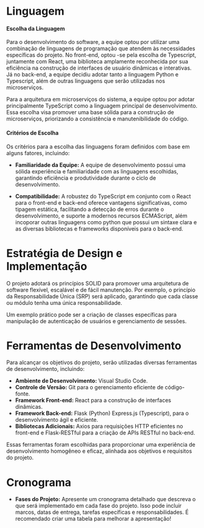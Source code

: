 # Linguagem

#### Escolha da Linguagem
Para o desenvolvimento do software, a equipe optou por utilizar uma combinação de linguagens de programação que atendem às necessidades específicas do projeto. No front-end, optou -se pela escolha de Typescript, juntamente com React, uma biblioteca amplamente reconhecida por sua eficiência na construção de interfaces de usuário dinâmicas e interativas. Já no back-end, a equipe decidiu adotar tanto a linguagem Python e Typescript, além de outras linguagens que serão utilizadas nos microserviços.

Para a arquitetura em microserviços do sistema, a equipe optou por adotar principalmente TypeScript como a linguagem principal de desenvolvimento. Essa escolha visa promover uma base sólida para a construção de microserviços, priorizando a consistência e manutenibilidade do código.

#### Critérios de Escolha 
Os critérios para a escolha das linguagens foram definidos com base em alguns fatores, incluindo:

- **Familiaridade da Equipe:** A equipe de desenvolvimento possui uma sólida experiência e familiaridade com as linguagens escolhidas, garantindo eficiência e produtividade durante o ciclo de desenvolvimento.

- **Compatibilidade:** A robustez do TypeScript em conjunto com o React para o front-end e back-end oferece vantagens significativas, como tipagem estática, facilitando a detecção de erros durante o desenvolvimento, e suporte a modernos recursos ECMAScript, além incoporar outras linguagens como python que possui um sintaxe clara e as diversas bibliotecas e frameworks disponíveis para o back-end.

# Estratégia de Design e Implementação
O projeto adotará os princípios SOLID para promover uma arquitetura de software flexível, escalável e de fácil manutenção. Por exemplo, o princípio da Responsabilidade Única (SRP) será aplicado, garantindo que cada classe ou módulo tenha uma única responsabilidade.

Um exemplo prático pode ser a criação de classes específicas para manipulação de autenticação de usuários e gerenciamento de sessões.

# Ferramentas de Desenvolvimento
Para alcançar os objetivos do projeto, serão utilizadas diversas ferramentas de desenvolvimento, incluindo:

- **Ambiente de Desenvolvimento:** Visual Studio Code.
- **Controle de Versão:** Git para o gerenciamento eficiente de código-fonte.
- **Framework Front-end:** React para a construção de interfaces dinâmicas.
- **Framework Back-end:** Flask (Python) Express.js (Typescript), para o desenvolvimento ágil e eficiente.
- **Bibliotecas Adicionais:** Axios para requisições HTTP eficientes no front-end e Flask-RESTful para a criação de APIs RESTful no back-end.

Essas ferramentas foram escolhidas para proporcionar uma experiência de desenvolvimento homogêneo e eficaz, alinhada aos objetivos e requisitos do projeto.


# Cronograma
- **Fases do Projeto:** Apresente um cronograma detalhado que descreva o que será implementado em cada fase do projeto. Isso pode incluir marcos, datas de entrega, tarefas específicas e responsabilidades. É recomendado criar uma tabela para melhorar a apresentação! 